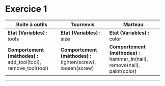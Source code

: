 # Exercice 1

| Boite à outils | Tournevis | Marteau |
|---|---|---|
| **Etat (Variables) :** tools | **Etat (Variables) :** size | **Etat (Variables) :** color |
| **Comportement (méthodes) :** add_tool(tool), remove_tool(tool) | **Comportement (méthodes) :** tighten(screw), loosen(screw) | **Comportement (méthodes) :** hammer_in(nail), remove(nail), paint(color) |
___



